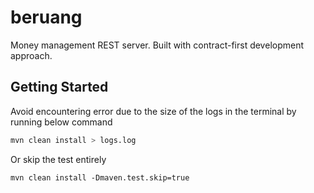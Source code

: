 # beruang

Money management REST server. Built with contract-first development approach.

## Getting Started

Avoid encountering error due to the size of the logs in the terminal by running below command

```bash
mvn clean install > logs.log
```

Or skip the test entirely

```maven
mvn clean install -Dmaven.test.skip=true
```
